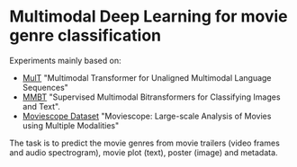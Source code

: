 # Multimodal Deep Learning for movie genre classification

Experiments mainly based on:

* [MulT](https://www.aclweb.org/anthology/P19-1656.pdf) "Multimodal Transformer for Unaligned Multimodal Language Sequences"
* [MMBT](https://arxiv.org/abs/1909.02950) "Supervised Multimodal Bitransformers for Classifying Images and Text".
* [Moviescope Dataset](https://arxiv.org/abs/1908.03180) "Moviescope: Large-scale Analysis of Movies using Multiple Modalities"

The task is to predict the movie genres from movie trailers (video frames and audio spectrogram), movie plot (text), poster (image) and metadata.
